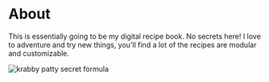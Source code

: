 # About

This is essentially going to be my digital recipe book. No secrets here! I love to adventure and try new things, you'll find a lot of the recipes are modular and customizable.

![krabby patty secret formula](https://res.cloudinary.com/drwjkxxud/image/upload/v1721090111/spongbob_formula_1_jscx7g.gif)